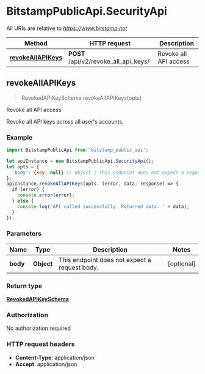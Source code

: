 # BitstampPublicApi.SecurityApi

All URIs are relative to *https://www.bitstamp.net*

Method | HTTP request | Description
------------- | ------------- | -------------
[**revokeAllAPIKeys**](SecurityApi.md#revokeAllAPIKeys) | **POST** /api/v2/revoke_all_api_keys/ | Revoke all API access



## revokeAllAPIKeys

> RevokedAPIKeySchema revokeAllAPIKeys(opts)

Revoke all API access

Revoke all API keys across all user&#39;s accounts.

### Example

```javascript
import BitstampPublicApi from 'bitstamp_public_api';

let apiInstance = new BitstampPublicApi.SecurityApi();
let opts = {
  'body': {key: null} // Object | This endpoint does not expect a request body.
};
apiInstance.revokeAllAPIKeys(opts, (error, data, response) => {
  if (error) {
    console.error(error);
  } else {
    console.log('API called successfully. Returned data: ' + data);
  }
});
```

### Parameters


Name | Type | Description  | Notes
------------- | ------------- | ------------- | -------------
 **body** | **Object**| This endpoint does not expect a request body. | [optional] 

### Return type

[**RevokedAPIKeySchema**](RevokedAPIKeySchema.md)

### Authorization

No authorization required

### HTTP request headers

- **Content-Type**: application/json
- **Accept**: application/json

